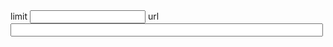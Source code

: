 <!-- used as a #Tool by lively-sync --> 

<div>
limit <input id="limit"> url <input style="width:500px" id="url" value=""><br>
</div>

<script>
  import Paths from "src/client/paths.js"
  import moment from "src/external/moment.js";  
  import diff from 'src/external/diff-match-patch.js';
  import AnsiColorFilter from "src/external/ansi-to-html.js"
  import ViewNav from 'src/client/viewnav.js'
  
  var markdownComp = lively.query(this, "lively-markdown")
  
  
  class ChangesGraph {

    static connectInput(element, initValue, update) {
      element.value = initValue
      element.addEventListener("change", function(evt) {
          update(this.value)
      })
      
    }
    
    static query(query) {
      return lively.query(this.ctx, query)
    }
    
    static get url() {
      if (!this._url) 
      this.url = "https://lively-kernel.org/lively4/lively4-jens/src/client/"
      return this._url
    }

    static set url(url) {
      this._url = url
      this.query("input#url").value = url
    }


    static async create(ctx) {
    
      this.ctx = ctx
      var parameters = markdownComp.parameters
      if (parameters.url) {
        this.url = parameters.url
      }
      
      var dmp = new diff.diff_match_patch();
      var baseUrl = lively4url + "/"
      var url = this.url
      var limitElement = this.query("input#limit")
      
      limitElement.value = 200
      
      var urlElement = this.query("input#url")
      var container = this.query("lively-container");
      var graphviz = await (<graphviz-dot></graphviz-dot>)
      var livelySync = await (<lively-sync></lively-sync>)
      livelySync.setRepository(lively4url.replace(/.*\//,""))


      var limit = Number(limitElement.value)
      limitElement.addEventListener("change", (evt) => {
          limit = Number(limitElement.value)
          this.updateTable() // on Enter
      });

      urlElement.addEventListener("change", (evt) => {
          url = urlElement.value
          this.updateTable() // on Enter
      });

      var data   
      var baseData 
      var baseDataMap
      var baseDataChildrenMap

      var changes
      
      let edges, nodes, selectedChange, selectedNode, fullNodes, parents
      let pane, svgNodes

      const DashedEdgeStyle = `[color="gray" style="dashed" arrowhead="open" arrowsize=.7]`

      function key(id) {
        return "_" + id.replace(/[^a-z0-9A-Z_]/g,"")
      }

      function addEdge(a , b, style="") {
        edges.add(key(a)  + " -> " +  key(b) + style)
      }
      
      function findConnectingPath(version, path, depth=0, visited=new Set()) {
        if (!version) throw new Error("version missing")
        if (visited.has(version))  return
        visited.add(version)
        if (depth > 10000) {
          // addEdges(path)
          // console.log("stop search at depth " + depth + " path: ", path)
          return null
        }
        if (!path) path = [version]
        // console.log("findConnectionPath ", version, path)
        var change = baseDataMap.get(version)
        if (!change) {
          debugger
          return // nothing found? should this happen
        }
        var parents = change.parents.split(" ")
        for(var eaParentVersion of parents) {
          if (fullNodes.has(eaParentVersion) ) {
            return path.concat([eaParentVersion]) // found something!
          } else {
            // depth first search
            var found = eaParentVersion && findConnectingPath(eaParentVersion, path.concat([eaParentVersion]), depth + 1, visited)
            if (found) {
              // console.log("found ... " + found)
              return found 
            }
          }
        }
        return null
      }

      function addEdges(path) {
        var lastVersion
        path.forEach(ea => {
          if (ea && lastVersion) {
            addEdge(lastVersion, ea)
          }
          lastVersion = ea
        })
      }

      function addShortPath(path) {
        addEdge(path.first, path.last,  DashedEdgeStyle)
        // var shortCut = ""+path.first + "_TO_" + path.last
        // addEdge(path.first, shortCut)
        // addEdge(shortCut, path.last)
      }

      this.updateTable = async () => {

        details.innerHTML = ""

        // we need the whole graph to get the topology straight...
        baseData = (await lively.files.loadVersions(baseUrl).then(r => r.json())).versions

        baseDataMap = new Map()
        baseDataChildrenMap = new Map()
        baseData.forEach(ea => {
          if (ea) {
            baseDataMap.set(ea.version, ea)      

            if (ea.parents) {
              ea.parents.split(" ").forEach(eaParent => {
                var children = baseDataChildrenMap.get(eaParent) || []
                children.push(ea.version)
                baseDataChildrenMap.set(eaParent, children)
              })
            }
          }
        })

        // get data
        data = (await lively.files.loadVersions(url).then(r => r.json())).versions
        data = data.filter(ea => ea && ea.version) // cleanup

        data = data.slice(0, limit)
        changes = new Map()


        fullNodes = new Set()
        parents = new Set()


        edges = new Set()
        nodes = []
        

        data.forEach(ea => {
          var version = ea.version
          changes.set(key(version), ea)
          nodes.push(key(version) + `[shape=box fontsize="8" fontname="helvetica" label="${
            ea.version + " " + ea.author + "\n" + 
            moment(ea.date).format("YYYY-MM-DD hh:mm:ss") + "\n" + 
            ea.comment.slice(0,200)
          }"]`)
          fullNodes.add(version)
        })

        data.forEach(ea => {
          var version = ea.version
          if (ea.parents) {        
            ea.parents.split(" ").forEach(eaParent => {
              var style = `[color="gray50" arrowhead="open" arrowsize=.7]`
              if (!fullNodes.has(eaParent)) {
                style = DashedEdgeStyle
              }
              addEdge(version, eaParent, style)  
              parents.add(eaParent)
            })
          }
        })


        var tanglingParents = [...parents].filter(ea => !fullNodes.has(ea))
        tanglingParents.forEach(ea => {
          nodes.push(key(ea) + `[shape=rectangle style="dashed" fontsize="8" fontcolor="gray" color="gray" fontname="helvetica" label="${ea}" ]`)
        })


        tanglingParents.forEach(ea => {
          var path = findConnectingPath(ea)
          if (path) {
            // console.log("FOUND " + path)
            addShortPath(path)
          } else {
            // console.log("nothing found for" + ea)
          }
        })

        


        graphviz.innerHTML = `<` +`script type="graphviz">digraph {
          ${Array.from(edges).join(";")} 
          ${nodes.join(";")} 
        }<` + `/script>}`
        await graphviz.updateViz()

        var scrollToData = tanglingParents.first

        svgNodes = graphviz.shadowRoot.querySelectorAll("g.node")
        
        svgNodes.forEach(ea => {
          ea.addEventListener("click", async (evt) => {
            var key = ea.querySelector('title').textContent
            var change = changes.get(key)
            if (!change) return

            if (evt.shiftKey) {
              lively.openInspector({baseDataMap, baseDataChildrenMap, change})
              return
            }
            // hide previous selected node
            if (selectedNode) {
             selectedNode.querySelector("polygon").setAttribute("fill", "none")
            }
            // toggle details by clicking it
            if(selectedNode == ea) {
              selectedNode = null
              details.innerHTML = ""
              lively.setGlobalPosition(details, lively.pt(0,0)) // move out of  the way
              return
            }
            
            selectedNode = ea
            selectedNode.querySelector("polygon").setAttribute("fill", "lightgray")
            selectedChange = change
            details.innerHTML = await livelySync.gitControl("show", undefined, {
              gitcommit: change.version,
              gitusecolor: "true",
            }).then(text => {
              return livelySync.linkifyFiles(new AnsiColorFilter().toHtml(text.replace(/</g, "&lt;")))
            })

            // JSON.stringify(change, undefined, 2)
            lively.setGlobalPosition(details, lively.getGlobalBounds(selectedNode).topRight().addPt(lively.pt(10,0)))
          })
        })

        lively.sleep(0).then(() => {
          if (pane) {
            let pos = lively.getGlobalPosition(_.first(svgNodes))
            let panePos = lively.getGlobalPosition(pane)        
            let delta = pos.subPt(panePos)
            pane.scrollLeft = delta.x - lively.getExtent(pane).y / 2
            pane.scrollTop = delta.y - 100
            // lively.notify("scroll to: " + delta )

          } else {
            // lively.notify("no pane to scroll into...")
          }
        })        
      }

      var details = <div id="details"></div>
      this.updateTable()

      var style = document.createElement("style")
      style.textContent = `
      td.comment {
        max-width: 300px
      }
      div#root {
        overflow: visible;
        width: 5000px;
        height: 800px;
      }
      div#details {
        position: absolute;
        font-family: monospace;
        white-space: pre;
        font-size: 8pt;
        background-color: lightgray;
        border: 1px solid gray;
        padding: 5px;
      }
      `
      
            
      graphviz.style.display = "inline-block" // so it takes the width of children and not parent
      // z-index: -1;
      pane = <div id="root" style="position: absolute; top: 20px; left: 0px; overflow-x: auto; overflow-y: scroll; width: calc(100% - 0px); height: calc(100% - 20px);">
        {style}
         <div style="height: 20px"></div>
        <h2>Change Graph</h2>
        {graphviz}
        {details}
      </div>
      
      
      var lastMove
      function onPanningMove(evt) {
        var pos = lively.getPosition(evt)
        var delta = pos.subPt(lastMove)
        pane.scrollTop -= delta.y
        pane.scrollLeft -= delta.x
        lastMove = pos

      }
      
      function onPanningDown(evt) {
        lastMove = lively.getPosition(evt)
        lively.addEventListener("changegraph", document.body.parentElement, "pointermove", evt => onPanningMove(evt))
        lively.addEventListener("changegraph", document.body.parentElement, "pointerup", evt => {
          lively.removeEventListener("changegraph", document.body.parentElement)
        })
        evt.stopPropagation()
        evt.preventDefault()
      }
      
      // always drag with ctrl pressed
      pane.addEventListener("pointerdown", evt => {
        if (evt.ctrlKey) {
          onPanningDown(evt)          
        }
      }, true)
      
      // but if nothing else... normal drag will do
      pane.addEventListener("pointerdown", evt => {
        var element = _.first(evt.composedPath())
        lively.notify("element " + element.localName)
        if (element.localName == "polygon") {
          onPanningDown(evt)
        }
      })

      
      return pane
    }
  }
  
  markdownComp.ChangesGraph = ChangesGraph // expose it?
  

  ChangesGraph.create(this)
</script>